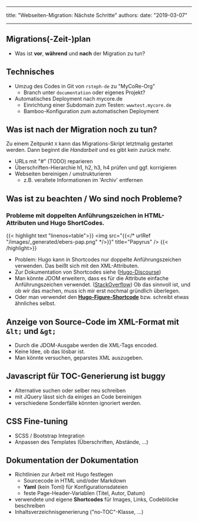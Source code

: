
---

title: "Webseiten-Migration: Nächste Schritte"
authors: 
date: "2019-03-07"

---
## Migrations(-Zeit-)plan
 - Was ist **vor**, **während** und **nach** der Migration zu tun?

 
## Technisches
- Umzug des Codes in Git von <code>rsteph-de</code> zu "MyCoRe-Org" 
	- Branch unter <code>documentation</code> oder eigenes Projekt?
- Automatisches Deployment nach mycore.de
	- Einrichtung einer Subdomain zum Testen: <code>wwwtest.mycore.de</code>
	- Bamboo-Konfiguration zum automatischen Deployment

## Was ist nach der Migration noch zu tun?
Zu einem Zeitpunkt <code>X</code> kann das Migrations-Skript letztmalig gestartet werden.
Dann beginnt die *Handarbeit* und es gibt kein zurück mehr.

- URLs mit "#" (TODO) reparieren
- Überschriften-Hierarchie h1, h2, h3, h4 prüfen und ggf. korrigieren
- Webseiten bereinigen / umstrukturieren
  - z.B. veraltete Informationen im 'Archiv' entfernen

## Was ist zu beachten / Wo sind noch Probleme?

### Probleme mit doppelten Anführungszeichen in HTML-Attributen und Hugo ShortCodes.

{{< highlight text "linenos=table">}}
<img src="{{</* urlRef "/images/_generated/ebers-pap.png" */>}}" title="Papyrus" />
{{< /highlight>}}
 
 - Problem: Hugo kann in Shortcodes nur doppelte Anführungszeichen verwenden. Das beißt sich mit den XML-Attributen.
 - Zur Dokumentation von Shortcodes siehe ([Hugo-Discourse](https://discourse.gohugo.io/t/how-is-the-hugo-doc-site-showing-shortcodes-in-code-blocks/9074/3))
 - Man könnte JDOM erweitern, dass es für die Attribute einfache Anführungszeichen verwendet.
([StackOverflow](https://stackoverflow.com/questions/18742412/save-xml-file-with-single-quotes-with-jdom))
Ob das sinnvoll ist, und ob wir das machen, muss ich mir erst nochmal gründlich überlegen. 
- Oder man verwendet den **[Hugo-Figure-Shortcode](https://gohugo.io/content-management/shortcodes/#figure)** bzw. schreibt etwas ähnliches selbst.


## Anzeige von Source-Code im XML-Format mit <code>&amp;lt;</code> und <code>&amp;gt;</code>
- Durch die JDOM-Ausgabe werden die XML-Tags encoded.
- Keine Idee, ob das lösbar ist.
- Man könnte versuchen, geparstes XML auszugeben.

## Javascript für TOC-Generierung ist buggy
- Alternative suchen oder selber neu schreiben
- mit JQuery lässt sich da einiges an Code bereinigen
- verschiedene Sonderfälle könnten ignoriert werden.


## CSS Fine-tuning
 - SCSS / Bootstrap Integration
 - Anpassen des Templates (Überschriften, Abstände, ...)
 
## Dokumentation der Dokumentation
 - Richtlinien zur Arbeit mit Hugo festlegen
 	- Sourcecode in HTML und/oder Markdown
 	- **Yaml** (kein Toml) für Konfigurationsdateien
 	- feste Page-Header-Variablen (Titel, Autor, Datum)
- verwendete und eigene **Shortcodes** für Images, Links, Codeblöcke beschreiben
- Inhaltsverzeichnisgenerierung ("no-TOC"-Klasse, ...)



